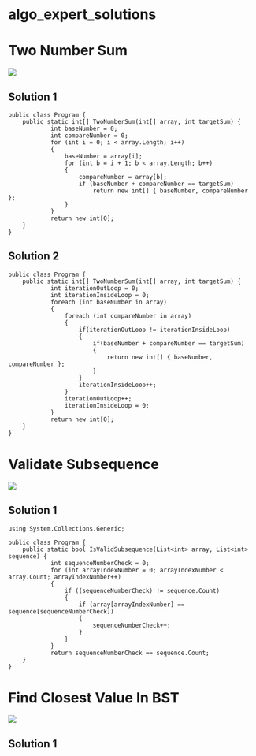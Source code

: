 # algo_expert_solutions

# Two Number Sum
![](https://i.gyazo.com/a0baf7a1dee22c39fe6a7cf68919bedd.png)

## Solution 1

    public class Program {
    	public static int[] TwoNumberSum(int[] array, int targetSum) {
                int baseNumber = 0;
                int compareNumber = 0;
                for (int i = 0; i < array.Length; i++)
                {
                    baseNumber = array[i];
                    for (int b = i + 1; b < array.Length; b++)
                    {
                        compareNumber = array[b];
                        if (baseNumber + compareNumber == targetSum)
                            return new int[] { baseNumber, compareNumber };
                    }
                }
                return new int[0];
    	}
    }


## Solution 2 

    public class Program {
    	public static int[] TwoNumberSum(int[] array, int targetSum) {
                int iterationOutLoop = 0;
                int iterationInsideLoop = 0;
                foreach (int baseNumber in array)
                {
                    foreach (int compareNumber in array)
                    {
                        if(iterationOutLoop != iterationInsideLoop)
                        {
                            if(baseNumber + compareNumber == targetSum)
                            {
                                return new int[] { baseNumber, compareNumber };
                            }
                        }
                        iterationInsideLoop++;
                    }
                    iterationOutLoop++;
                    iterationInsideLoop = 0;
                }
                return new int[0];
    	}
    }

# Validate Subsequence
![](https://i.gyazo.com/91676fccebfd1bb14c0349c6577ef64a.png)

## Solution 1

    using System.Collections.Generic;
    
    public class Program {
    	public static bool IsValidSubsequence(List<int> array, List<int> sequence) {
                int sequenceNumberCheck = 0;
                for (int arrayIndexNumber = 0; arrayIndexNumber < array.Count; arrayIndexNumber++)
                {
                    if ((sequenceNumberCheck) != sequence.Count)
                    {
                        if (array[arrayIndexNumber] == sequence[sequenceNumberCheck])
                        {
                            sequenceNumberCheck++;
                        }
                    }
                }
                return sequenceNumberCheck == sequence.Count;
    	}
    }

# Find Closest Value In BST
![](https://i.gyazo.com/fb58b1f27dfc3fef643e6e5121c74977.png)

## Solution 1

